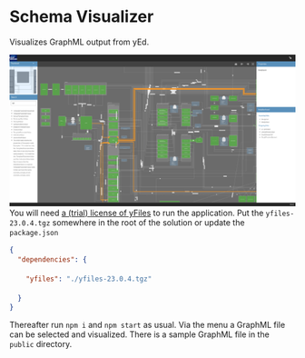 # Schema Visualizer

Visualizes GraphML output from yEd. 

![](./Screenshot.png)
You will need [a (trial) license of yFiles](https://www.yworks.com/downloads) to run the application. Put the `yfiles-23.0.4.tgz` somewhere in the root of the solution or update the `package.json` 

```json
{
  "dependencies": {

    "yfiles": "./yfiles-23.0.4.tgz"

  }
}
```

Thereafter run `npm i` and `npm start` as usual. Via the menu a GraphML file can be selected and visualized.
There is a sample GraphML file in the `public` directory.
